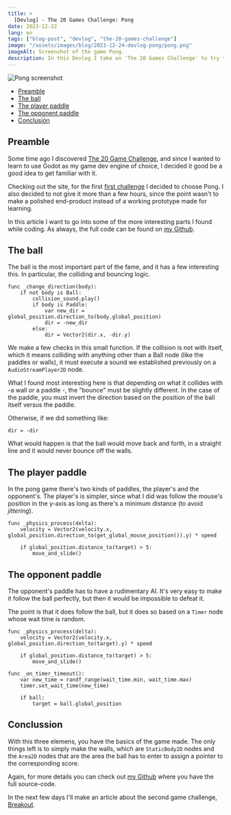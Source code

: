 ```yaml
---
title: >
  [Devlog] - The 20 Games Challenge: Pong
date: 2023-12-22
lang: en
tags: ["blog-post", "devlog", "the-20-games-challenge"]
image: "/assets/images/blog/2023-12-24-devlog-pong/pong.png"
imageAlt: Screenshot of the game Pong.
description: In this Devlog I take on 'The 20 Games Challenge' to try to recreate the classic game - Pong. Gain insights into the coding challenge, design considerations, and the overall learning experience of crafting Pong within the constraints of the 20 Games Challenge.
---
```


![Pong screenshot](/assets/images/blog/2023-12-24-devlog-pong/pong.png "Pong")

- [Preamble](#preamble)
- [The ball](#the-ball)
- [The player paddle](#the-player-paddle)
- [The opponent paddle](#la-raqueta-del-oponente)
- [Conclusión](#conclusión)

## Preamble

Some time ago I discovered [The 20 Game Challenge](https://20_games_challenge.gitlab.io/how/), and since I wanted to learn to use Godot as my game dev engine of choice, I decided it good be a good idea to get familiar with it.

Checking out the site, for the first [first challenge](https://20_games_challenge.gitlab.io/challenge/) I decided to choose Pong. I also decided to not give it more than a few hours, since the point wasn't to make a polished end-product instead of a working prototype made for learning.

In this article I want to go into some of the more interesting parts I found while coding. As always, the full code can be found on [my Github](https://github.com/KuluGary/The-20-Games-Challenge---01-Pong).

## The ball

The ball is the most important part of the fame, and it has a few interesting this. In particular, the colliding and bouncing logic.

```gdscript
func _change_direction(body):
	if not body is Ball:
		collision_sound.play()
		if body is Paddle:
			var new_dir = global_position.direction_to(body.global_position)
			dir = -new_dir
		else:
			dir = Vector2(dir.x, -dir.y)
```

We make a few checks in this small function. If the collision is not with itself, which it means colliding with anything other than a Ball node (like the paddles or walls), it must execute a sound we established previously on a `AudioStreamPlayer2D` node.

What I found most interesting here is that depending on what it collides with -a wall or a paddle -, the "bounce" must be slightly different. In the case of the paddle, you must invert the direction based on the position of the ball itself versus the paddle.

Otherwise, if we did something like:

```
dir = -dir
```

What would happen is that the ball would move back and forth, in a straight line and it would never bounce off the walls.

## The player paddle

In the pong game there's two kinds of paddles, the player's and the opponent's. The player's is simpler, since what I did was follow the mouse's position in the y-axis as long as there's a minimum distance (to avoid _jittering_).

```gdscript
func _physics_process(delta):
	velocity = Vector2(velocity.x, global_position.direction_to(get_global_mouse_position()).y) * speed

	if global_position.distance_to(target) > 5:
		move_and_slide()
```

## The opponent paddle

The opponent's paddle has to have a rudimentary AI. It's very easy to make it follow the ball perfectly, but then it would be impossible to defeat it.

The point is that it does follow the ball, but it does so based on a `Timer` node whose wait time is random.

```gdscript
func _physics_process(delta):
	velocity = Vector2(velocity.x, global_position.direction_to(target).y) * speed

	if global_position.distance_to(target) > 5:
		move_and_slide()

func _on_timer_timeout():
	var new_time = randf_range(wait_time.min, wait_time.max)
	timer.set_wait_time(new_time)

	if ball:
		target = ball.global_position
```

## Conclussion

With this three elemens, you have the basics of the game made. The only things left is to simply make the walls, which are `StaticBody2D` nodes and the `Area2D` nodes that are the area the ball has to enter to assign a pointer to the corresponding score.

Again, for more details you can check out [my Github](https://github.com/KuluGary/The-20-Games-Challenge---01-Pong) where you have the full source-code.

In the next few days I'll make an article about the second game challenge, [Breakout](https://github.com/KuluGary/The-20-Games-Challenge---02-Breakout).
